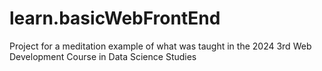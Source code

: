 # learn.basicWebFrontEnd

Project for a meditation example of what was taught in the 2024 3rd Web Development Course in Data Science Studies
